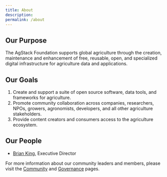 ```yaml
---
title: About
description: 
permalink: /about
---
```


## Our Purpose

The AgStack Foundation supports global agriculture through the creation, maintenance and enhancement of free, reusable, open, and specialized digital infrastructure for agriculture data and applications.

## Our Goals

1. Create and support a suite of open source software, data tools, and frameworks for agriculture.
1. Promote community collaboration across companies, researchers, NPOs, growers, agronomists, developers, and all other agriculture stakeholders.
1. Provide content creators and consumers access to the agriculture ecosystem.

## Our People

* [Brian King](https://www.linkedin.com/in/brian-king-1b86434/), Executive Director
<!-- Sumer said via Slack DM that Aleem & Brian may be co-EDs -->

For more information about our community leaders and members, please visit the [Community](/community) and [Governance](/governance) pages.